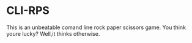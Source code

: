 # CLI-RPS
This is an unbeatable comand line rock paper scissors game. You think youre lucky? Well,it thinks otherwise.
